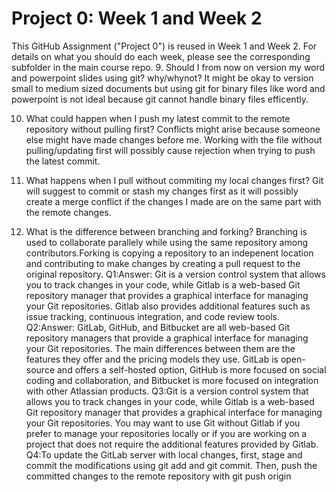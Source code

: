 # Project 0: Week 1 and Week 2

This GitHub Assignment ("Project 0") is reused in Week 1 and Week 2. For details on what you should
do each week, please see the corresponding subfolder in the main course repo.
9. Should I from now on version my word and powerpoint slides using git? why/whynot?
It might be okay to version small to medium sized documents but using git for binary files like word and powerpoint is not ideal because git cannot handle binary files efficently.

10. What could happen when I push my latest commit to the remote repository without pulling first?
Conflicts might arise because someone else might have made changes before me. Working with the file without pulling/updating first will possibly cause rejection when trying to push the latest commit.

11. What happens when I pull without commiting my local changes first?
Git will suggest to commit or stash my changes first as it will possibly create a merge conflict if the changes I made are on the same part with the remote changes.

12. What is the difference between branching and forking?
Branching is used to collaborate parallely while using the same repository among contributors.Forking is copying a repository to an indepenent location and contributing to make changes by creating a pull request to the original repository.
Q1:Answer: Git is a version control system that allows you to track changes in your code, while Gitlab is a web-based Git repository manager that provides a graphical interface for managing your Git repositories. Gitlab also provides additional features such as issue tracking, continuous integration, and code review tools.
Q2:Answer: GitLab, GitHub, and Bitbucket are all web-based Git repository managers that provide a graphical interface for managing your Git repositories. The main differences between them are the features they offer and the pricing models they use. GitLab is open-source and offers a self-hosted option, GitHub is more focused on social coding and collaboration, and Bitbucket is more focused on integration with other Atlassian products.
Q3:Git is a version control system that allows you to track changes in your code, while Gitlab is a web-based Git repository manager that provides a graphical interface for managing your Git repositories. You may want to use Git without Gitlab if you prefer to manage your repositories locally or if you are working on a project that does not require the additional features provided by Gitlab.
Q4:To update the GitLab server with local changes, first, stage and commit the modifications using git add and git commit. Then, push the committed changes to the remote repository with git push origin <branch-name>
